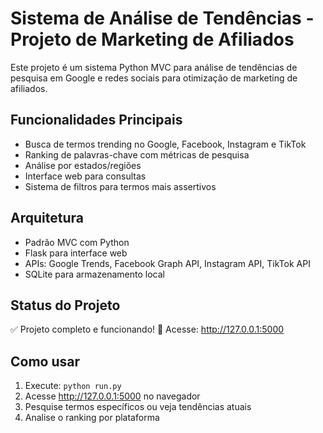 # Sistema de Análise de Tendências - Projeto de Marketing de Afiliados

Este projeto é um sistema Python MVC para análise de tendências de pesquisa em Google e redes sociais para otimização de marketing de afiliados.

## Funcionalidades Principais
- Busca de termos trending no Google, Facebook, Instagram e TikTok
- Ranking de palavras-chave com métricas de pesquisa
- Análise por estados/regiões
- Interface web para consultas
- Sistema de filtros para termos mais assertivos

## Arquitetura
- Padrão MVC com Python
- Flask para interface web
- APIs: Google Trends, Facebook Graph API, Instagram API, TikTok API
- SQLite para armazenamento local

## Status do Projeto
✅ Projeto completo e funcionando!
🚀 Acesse: http://127.0.0.1:5000

## Como usar
1. Execute: `python run.py`
2. Acesse http://127.0.0.1:5000 no navegador
3. Pesquise termos específicos ou veja tendências atuais
4. Analise o ranking por plataforma